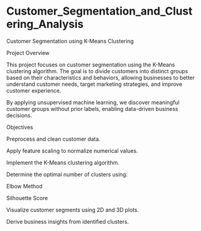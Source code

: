 # Customer_Segmentation_and_Clustering_Analysis

Customer Segmentation using K-Means Clustering

Project Overview

This project focuses on customer segmentation using the K-Means clustering algorithm. The goal is to divide customers into distinct groups based on their characteristics and behaviors, allowing businesses to better understand customer needs, target marketing strategies, and improve customer experience.

By applying unsupervised machine learning, we discover meaningful customer groups without prior labels, enabling data-driven business decisions.

Objectives

Preprocess and clean customer data.

Apply feature scaling to normalize numerical values.

Implement the K-Means clustering algorithm.

Determine the optimal number of clusters using:

Elbow Method

Silhouette Score

Visualize customer segments using 2D and 3D plots.

Derive business insights from identified clusters.
